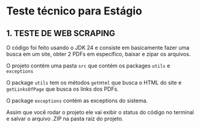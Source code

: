 # Teste técnico para Estágio 

<h2>1. TESTE DE WEB SCRAPING</h2>
<p>O código foi feito usando o JDK 24 e consiste em basicamente fazer uma busca em um site, obter 2 PDFs em específico, baixar e zipar os arquivos.</p>
<p>O projeto contém uma pasta <code>src</code> que contém os packages <code>utils</code> e <code>exceptions</code></p>
<p>O package <code>utils</code> tem os  métodos <code>getHtml</code> que busca o HTML do site e <code>getLinksOfPage</code> que busca os links dos PDFs.</p>
<p>O package <code>exceptions</code> contém as exceptions do sistema.</p>
<p>Assim que você rodar o projeto ele vai exibir o status do código no terminal e salvar o arquivo .ZIP na pasta raiz do projeto.</p>
